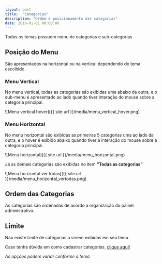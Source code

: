 ```yaml
---
layout: post
title:  "Categorias"
description: "Ordem e posicionamento das categorias"
date: 2016-01-01 00:00:00
---
```


Todos os temas possuem menu de categorias e sub-categorias

## Posição do Menu
São apresentados na horizontal ou na vertical dependendo do tema escolhido.

### Menu Vertical
No menu vertical, todas as categorias são exibidas uma abaixo da outra, e o sub-menu é apresentado ao lado quando tiver interação do mouse sobre a categoria principal.

![Menu vertical hover]({{ site.url }}/media/menu_vertical_hover.png)

### Menu Horizontal
No menu horizontal são exibidas as primeiras 5 categorias uma ao lado da outra, e o hover é exibido abaixo quando tiver a interação do mouse sobre a categoria principal. 

![Menu horizontal]({{ site.url }}/media/menu_horizontal.png)

Já as demais categorias são exibidas no item **"Todas as categorias"**

![Menu horizontal ver todas]({{ site.url }}/media/menu_horizontal_vertodas.png)

## Ordem das Categorias
As categorias são ordenadas de acordo a organização do painel administrativo.

## Limite
Não existe limite de categorias a serem exibidas em seu tema.

Caso tenha dúvida em como cadastrar categorias, [clique aqui!](http://atendimento.tray.com.br/hc/pt-br/articles/211842497-Gerenciar-Categorias)

_As opções podem variar conforme o tema_